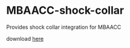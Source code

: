 # MBAACC-shock-collar

Provides shock collar integration for MBAACC

download [here](https://github.com/Meepster99/MBAACC-Shock-Collar/releases/tag/bleeding-edge)

